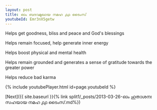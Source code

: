 ```yaml
---
layout: post
title: ഓം ബദവമുഖായ നമഹ ൧൧ ടൈംസ്
youtubeId: Emr3nX5getw
---
```

 
 
Helps get goodness, bliss and peace and God's blessings
 
Helps remain focused, help generate inner energy 
 
Helps boost physical and mental health 
 
Helps remain grounded and generates a sense of gratitude towards the greater power 
 
Helps reduce bad karma
 
 
 
 


{% include youtubePlayer.html id=page.youtubeId %}
 
[Next]({{ site.baseurl }}{% link  split1/_posts/2013-03-26-ഓം ഹുതാശനഃ സഹയായ നമഹ ൧൧ ടൈംസ്.md%})
 
